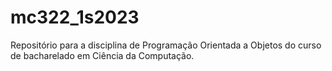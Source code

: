 # mc322_1s2023
Repositório para a disciplina de Programação Orientada a Objetos do curso de bacharelado em Ciência da Computação.
